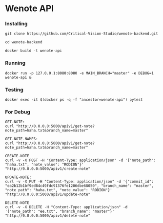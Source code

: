 # Wenote API
### Installing 
`git clone https://github.com/Critical-Vision-Studio/wenote-backend.git`

`cd wenote-backend`

`docker build -t wenote-api`

### Running
`docker run -p 127.0.0.1:8080:8080 -e MAIN_BRANCH="master" -e DEBUG=1 wenote-api &`

### Testing
`docker exec -it $(docker ps -q -f "ancestor=wenote-api") pytest`

### For Debug
```
GET-NOTE:
curl "http://0.0.0.0:5000/apiv1/get-note?note_path=haha.txt&branch_name=master"

GET-NOTE-NAMES:
curl "http://0.0.0.0:5000/apiv1/get-note?note_path=haha.txt&branch_name=master"

CREATE-NOTE
curl -v -X POST -H "Content-Type: application/json" -d '{"note_path": "haha.txt", "note_value": "RODION"}' "http://0.0.0.0:5000/apiv1/create-note"

UPDATE-NOTE:
curl -v -X PUT -H "Content-Type: application/json" -d '{"commit_id": "ea2b12b1bf9ed84c49fdc91376fe1206dbe68050", "branch_name": "master", "note_path": "haha.txt", "note_value": "RODION"}' "http://0.0.0.0:5000/apiv1/update-note"

DELETE-NOTE
curl -v -X DELETE -H "Content-Type: application/json" -d '{"note_path": "ee.txt", "branch_name": "master"}' "http://0.0.0.0:5000/apiv1/delete-note"
```
